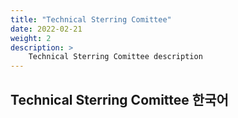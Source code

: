 ```yaml
---
title: "Technical Sterring Comittee"
date: 2022-02-21
weight: 2
description: >
    Technical Sterring Comittee description
---
```


## Technical Sterring Comittee 한국어
